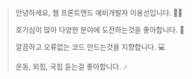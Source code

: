 > 안녕하세요, 웹 프론트엔드 예비개발자 이용선입니다. 🙋‍♂️
> 
> 호기심이 많아 다양한 분야에 도전하는것을 좋아합니다. 📖
> 
> 깔끔하고 오류없는 코드 만드는것을 지향합니다. 💻
> 
> 운동, 외힙, 국힙 듣는걸 좋아합니다. 🎶

<!---
YONGSONY/YONGSONY is a ✨ special ✨ repository because its `README.md` (this file) appears on your GitHub profile.
You can click the Preview link to take a look at your changes.
--->
